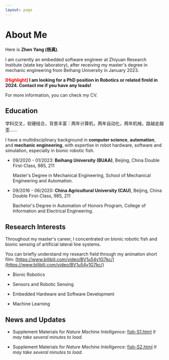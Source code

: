 ```yaml
---
layout: page
---
```


# About Me


Here is **Zhen Yang (杨真)**.

I am currently an embedded software engineer at Zhiyuan Research Institute (state key laboratory), after receiving my master's degree in mechanic engineering from Beihang University in January 2023.

**<font color='red'> [Highlight] </font> I am looking for a PhD position in Robotics or related fireld in 2024. Contact me if you have any leads!**

For more information, you can check my CV.

## Education


学科交叉，软硬结合，背景丰富：两年计算机，两年自动化，两年机械，路越走越歪……

I have a multidisciplinary background in **computer science**, **automation**, and **mechanic engineering**, with expertise in robot hardware, software and simulation, especially in bionic robotic fish.

- 09/2020 - 01/2023: **Beihang University (BUAA)**, Beijing, China 
    Double First-Class, 985, 211

    Master's Degree in Mechanical Engineering, School of Mechanical Engineering and Automation.

- 09/2016 - 06/2020: **China Agricultural University (CAU)**, Beijing, China 
    Double First-Class, 985, 211

    Bachelor's Degree in Automation of Honors Program, College of Information and Electrical Engineering.

## Research Interests


Throughout my master's career, I concentrated on bionic robotic fish and bionic sensing of artificial lateral line systems. 

You can briefly understand my research field through my animation short film:
[https://www.bilibili.com/video/BV1u54y1G7kc/](https://www.bilibili.com/video/BV1u54y1G7kc/)
- Bionic Robotics

- Sensors and Robotic Sensing

- Embedded Hardware and Software Development

- Machine Learning

## News and Updates

- Supplement Materials for *Nature Machine Intelligence*: [fish-S1.html](/file/File-S1.html) *It may take several minutes to load.*

- Supplement Materials for *Nature Machine Intelligence*: [fish-S2.html](/file/File-S2.html) *It may take several minutes to load.*
